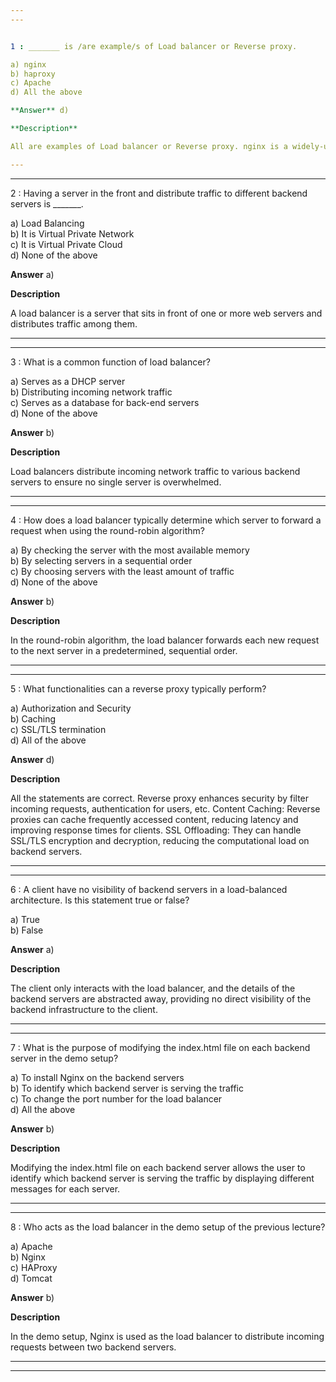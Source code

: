```yaml
---  
---   


1 : _______ is /are example/s of Load balancer or Reverse proxy.  

a) nginx  
b) haproxy  
c) Apache  
d) All the above  

**Answer** d)  

**Description**  

All are examples of Load balancer or Reverse proxy. nginx is a widely-used open-source web server and reverse proxy server. HAProxy is a free, open-source software that provides high availability load balancing and proxying. Apache, is the most widely used web server software. While primarily a web server, Apache can also function as a reverse proxy.  

---  
```

---  


2 : Having a server in the front and distribute traffic to different backend servers is _______.  

a) Load Balancing  
b) It is Virtual Private Network  
c) It is Virtual Private Cloud  
d) None of the above  

**Answer** a)  

**Description**  

A load balancer is a server that sits in front of one or more web servers and distributes traffic among them.  

---  
---  


3 : What is a common function of load balancer?  

a) Serves as a DHCP server  
b) Distributing incoming network traffic  
c) Serves as a database for back-end servers  
d) None of the above  

**Answer** b)  

**Description**  

Load balancers distribute incoming network traffic to various backend servers to ensure no single server is overwhelmed.  

---  
---  


4 : How does a load balancer typically determine which server to forward a request when using the round-robin algorithm?  

a) By checking the server with the most available memory  
b) By selecting servers in a sequential order  
c) By choosing servers with the least amount of traffic  
d) None of the above  

**Answer** b)  

**Description**  

In the round-robin algorithm, the load balancer forwards each new request to the next server in a predetermined, sequential order.  

---  
---  


5 : What functionalities can a reverse proxy typically perform?  

a) Authorization and Security  
b) Caching  
c) SSL/TLS termination  
d) All of the above  

**Answer** d)  

**Description**  

All the statements are correct. Reverse proxy enhances security by filter incoming requests, authentication for users, etc. Content Caching: Reverse proxies can cache frequently accessed content, reducing latency and improving response times for clients. SSL Offloading: They can handle SSL/TLS encryption and decryption, reducing the computational load on backend servers.  

---  
---  


6 : A client have no visibility of backend servers in a load-balanced architecture. Is this statement true or false?  

a) True  
b) False  

**Answer** a)  

**Description**  

The client only interacts with the load balancer, and the details of the backend servers are abstracted away, providing no direct visibility of the backend infrastructure to the client.  

---  
---  


7 : What is the purpose of modifying the index.html file on each backend server in the demo setup?  

a) To install Nginx on the backend servers  
b) To identify which backend server is serving the traffic  
c) To change the port number for the load balancer  
d) All the above  

**Answer** b)  

**Description**  

Modifying the index.html file on each backend server allows the user to identify which backend server is serving the traffic by displaying different messages for each server.  

---  
---  


8 : Who acts as the load balancer in the demo setup of the previous lecture?  

a) Apache  
b) Nginx  
c) HAProxy  
d) Tomcat  

**Answer** b)  

**Description**  

In the demo setup, Nginx is used as the load balancer to distribute incoming requests between two backend servers.  

---  
---  






